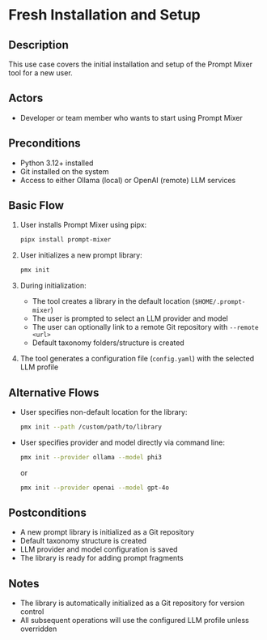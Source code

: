 # Fresh Installation and Setup

## Description
This use case covers the initial installation and setup of the Prompt Mixer tool for a new user.

## Actors
- Developer or team member who wants to start using Prompt Mixer

## Preconditions
- Python 3.12+ installed
- Git installed on the system
- Access to either Ollama (local) or OpenAI (remote) LLM services

## Basic Flow
1. User installs Prompt Mixer using pipx:
   ```bash
   pipx install prompt-mixer
   ```

2. User initializes a new prompt library:
   ```bash
   pmx init
   ```

3. During initialization:
   - The tool creates a library in the default location (`$HOME/.prompt-mixer`)
   - The user is prompted to select an LLM provider and model
   - The user can optionally link to a remote Git repository with `--remote <url>`
   - Default taxonomy folders/structure is created

4. The tool generates a configuration file (`config.yaml`) with the selected LLM profile

## Alternative Flows
- User specifies non-default location for the library:
  ```bash
  pmx init --path /custom/path/to/library
  ```

- User specifies provider and model directly via command line:
  ```bash
  pmx init --provider ollama --model phi3
  ```
  or
  ```bash
  pmx init --provider openai --model gpt-4o
  ```

## Postconditions
- A new prompt library is initialized as a Git repository
- Default taxonomy structure is created
- LLM provider and model configuration is saved
- The library is ready for adding prompt fragments

## Notes
- The library is automatically initialized as a Git repository for version control
- All subsequent operations will use the configured LLM profile unless overridden